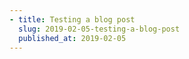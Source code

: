 ```yaml
---
- title: Testing a blog post
  slug: 2019-02-05-testing-a-blog-post
  published_at: 2019-02-05
---
```

